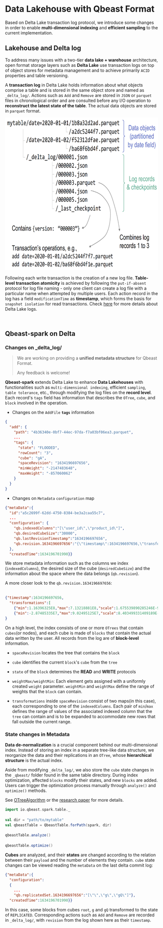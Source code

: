 # Data Lakehouse with Qbeast Format

Based on Delta Lake transaction log protocol, we introduce some changes in order to enable **multi-dimensional indexing** and **efficient sampling** to the current implementation. 
## Lakehouse and Delta log
To address many issues with a two-tier **data lake + warehouse** architecture, open format storage layers such as **Delta Lake** use transaction logs on top of object stores for metadata management and to achieve primarily `ACID` properties and table versioning.

A **transaction log** in Delta Lake holds information about what objects comprise a table and is stored in the same object store and named as `_delta_log/`. Actions such as `Add` and `Remove` are stored in `JSON` or `parquet` files in chronological order and are consulted before any I/O operation to **reconstruct the latest state of the table**. The actual data objects are stored in `parquet` format.


<p align="center">
  <img src="./images/delta.png" width=600 height=500>
</p>


Following each write transaction is the creation of a new log file. **Table-level transaction atomicity** is achieved by following the `put-if-absent` protocol for log file naming - only one client can create a log file with a particular name when attempted by multiple users. Each action record in the log has a field `modificationTime` as **timestamp**, which forms the basis for `snapshot isolation` for read transactions. Check [here](https://github.com/delta-io/delta/blob/master/PROTOCOL.md) for more details about Delta Lake logs.

<br/>

## Qbeast-spark on Delta

### Changes on _delta_log/

> We are working on providing a **unified metadata structure** for Qbeast Format.
>
> Any feedback is welcome!

**Qbeast-spark** extends Delta Lake to enhance **Data Lakehouses** with functionalities such as `multi-dimensional indexing`, efficient `sampling`, `table tolerance`, etc., through modifying the log files on the **record level**. Each record's `tags` field has information that describes the `OTree`, `cube`, and `block` involved in the operation.

- Changes on the `AddFile` **`tags`** information
```json
{
  "add": {
    "path": "4b36340e-0bf7-44ec-97da-f7a03bf06ea3.parquet",
    ...
    "tags": {
      "state": "FLOODED",
      "rowCount": "3",
      "cube": "gA",
      "spaceRevision": "1634196697656",
      "minWeight": "-2147483648",
      "maxWeight": "-857060062"
    }
  }
}
```
- Changes on `Metadata` `configuration` map

```json
{"metaData":{
  "id":"a5c2699f-62dd-4750-8384-be3a2caa55c7",
  ...
  "configuration": {
    "qb.indexedColumns":"[\"user_id\",\"product_id\"]",
    "qb.desiredCubeSize":"30000",
    "qb.lastRevisionTimestamp":"1634196697656",
    "qb.revision.1634196697656":"{\"timestamp\":1634196697656,\"transformations\":[{\"min\":1.16396325E8,\"max\":7.13218881E8,\"scale\":1.675539890285246E-9},{\"min\":-2.87485335E7,\"max\":9.02495125E7,\"scale\":8.403499331409189E-9}]}"
  },
  "createdTime":1634196701990}}
```

We store metadata information such as the columns we index (`indexedColumns`), the desired size of the cube (`desiredCubeSize`) and the information about the space where the data belongs (`qb.revision`). 

A more closer look to the `qb.revision.1634196697656`:
```json

{"timestamp":1634196697656,
  "transformations":[
    {"min":1.16396325E8,"max":7.13218881E8,"scale":1.675539890285246E-9},
    {"min":-2.87485335E7,"max":9.02495125E7,"scale":8.403499331409189E-9}]
}
```

On a high level, the index consists of one or more `OTrees` that contain `cubes`(or nodes), and each cube is made of `blocks` that contain the actual data written by the user. All records from the log are of **block-level** information.

- `spaceRevision` locates the tree that contains the `block`
  

- `cube` identifies the current `block`'s `cube` from the `tree`
  

- `state` of the `block` determines the **READ** and **WRITE** protocols
  

- `weightMax/weightMin`: Each element gets assigned with a uniformly created `weight` parameter. `weightMin` and `weightMax` define the range of weights that the `block` can contain.
  

- `transformations` inside `spaceRevision` consist of two maps(in this case), each corresponding to one of the `indexedColumns`. Each pair of `min`/`max` defines the range of values of the associated indexed column that the `tree` can contain and is to be expanded to accommodate new rows that fall outside the current range.

### State changes in Metadata

**Data de-normalization** is a crucial component behind our multi-dimensional index. Instead of storing an index in a separate tree-like data structure, we reorganize the data and their replications in an `OTree`, whose **hierarchical structure** is the actual index.

Aside from modifying `_delta_log/`, we also store the `cube` state changes in the `_qbeast/` folder found in the same table directory. During index optimization, affected `blocks` modify their states, and new `blocks` are added. Users can trigger the optimization process manually through `analyze()` and `optimize()` methods.

See [OTreeAlgorithm](./OTreeAlgorithm.md) or the [research paper](https://upcommons.upc.edu/bitstream/handle/2117/180358/The_OTree_for_IEEE_short_paper.pdf?sequence=1) for more details.

```scala
import io.qbeast.spark.table._

val dir = "path/to/mytable"
val qbeastTable = QbeastTable.forPath(spark, dir)

qbeastTable.analyze()

qbeastTable.optimize()
```

**Cubes** are analyzed, and their **states** are changed according to the relation between their `payload` and the number of elements they contain. `cube` state changes can be viewed reading the `metaData` on the last delta commit log:

```json
{"metaData":{
  "configuration":
  {
    ...
    "qb.replicatedSet.1634196697656":"[\"\",\"g\",\"gQ\"]"},
  "createdTime":1634196701990}}

```

In this case, some blocks from cubes `root`, `g` and `gQ` transformed to the state of `REPLICATED`. Corresponding actions such as `Add` and `Remove` are recorded in `_delta_log/`, with `revision` from the log shown here as their `timestamp`.
